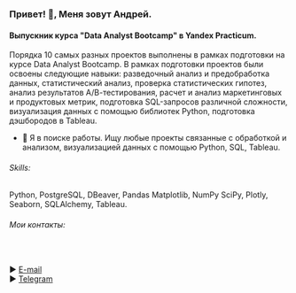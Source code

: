 ### Привет! 👋, Меня зовут Андрей.
#### Выпускник курса "Data Analyst Bootcamp" в Yandex Practicum.
Порядка 10 самых разных проектов выполнены в рамках подготовки на курсе Data Analyst Bootcamp. В рамках подготовки проектов были освоены следующие навыки: разведочный анализ и предобработка данных, статистический анализ, проверка статистических гипотез, анализ результатов А/В-тестирования, расчет и анализ маркетинговых и продуктовых метрик, подготовка SQL-запросов различной сложности, визуализация данных с помощью библиотек Python, подготовка дэшбородов в Tableau. 

- 🔭 Я в поиске работы.
Ищу любые проекты связанные с обработкой и анализом, визуализацией данных с помощью Python, SQL, Tableau. 

###### Skills: 
Python, PostgreSQL, DBeaver, Pandas Matplotlib, NumPy SciPy, Plotly, Seaborn, SQLAlchemy, Tableau.

###### Мои контакты: 
<br>
<span align="left">

► [E-mail](mailto:avgorjob@gmail.com)  
► [Telegram](https://t.me/AVGorbulya)
